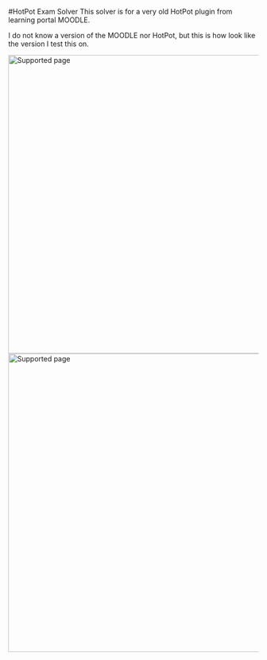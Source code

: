 #HotPot Exam Solver 
This solver is for a very old HotPot plugin from learning portal MOODLE.

I do not know a version of the MOODLE nor HotPot, but this is how look like the version I test this on.

<img src="https://github.com/ingui-n/moodle-solver/supported-web1.jpg?raw=true" alt="Supported page" width="600px"/>
<img src="https://github.com/ingui-n/moodle-solver/supported-web0.jpg?raw=true" alt="Supported page" width="600px"/>
